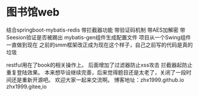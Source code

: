 # 图书馆web
结合springboot-mybatis-redis
带拦截器功能
带验证码机制
带AES加解密
带Seesion验证是否被踢出
mybatis-gen组件生成配置文件
项目从一个Swing组件一直做到现在
之前的smm框架改正成为现在这个样子，自己之前写的代码是真的垃圾

restful用在了book的相关操作上。
后面增加了过滤器防止xss攻击
拦截器起防止重复登陆效果。
本来想毕设继续完善，后来觉得题目还是太老了，关闭了一段时间还是重新开源吧。
欢迎大家一起来交流啊。
博客地址：zhx1999.github.io
zhx1999.gitee,io
